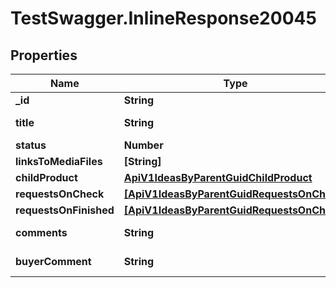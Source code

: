 # TestSwagger.InlineResponse20045

## Properties

Name | Type | Description | Notes
------------ | ------------- | ------------- | -------------
**_id** | **String** |  | [optional] 
**title** | **String** | Название идеи | [optional] 
**status** | **Number** | Статус идеи | [optional] 
**linksToMediaFiles** | **[String]** | Медиа идеи | [optional] 
**childProduct** | [**ApiV1IdeasByParentGuidChildProduct**](ApiV1IdeasByParentGuidChildProduct.md) |  | [optional] 
**requestsOnCheck** | [**[ApiV1IdeasByParentGuidRequestsOnCheck]**](ApiV1IdeasByParentGuidRequestsOnCheck.md) |  | [optional] 
**requestsOnFinished** | [**[ApiV1IdeasByParentGuidRequestsOnCheck]**](ApiV1IdeasByParentGuidRequestsOnCheck.md) |  | [optional] 
**comments** | **String** | Комментарии к идее | [optional] 
**buyerComment** | **String** | Комментарий байера | [optional] 


